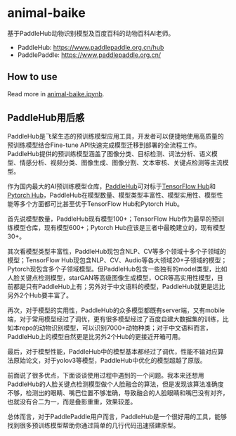 # animal-baike
基于PaddleHub动物识别模型及百度百科的动物百科AI老师。

- PaddleHub: https://www.paddlepaddle.org.cn/hub
- PaddlePaddle: https://www.paddlepaddle.org.cn/

## How to use
Read more in [animal-baike.ipynb](animal-baike.ipynb).


## PaddleHub用后感
PaddleHub是飞桨生态的预训练模型应用工具，开发者可以便捷地使用高质量的预训练模型结合Fine-tune API快速完成模型迁移到部署的全流程工作。PaddleHub提供的预训练模型涵盖了图像分类、目标检测、词法分析、语义模型、情感分析、视频分类、图像生成、图像分割、文本审核、关键点检测等主流模型。

作为国内最大的AI预训练模型仓库，[PaddleHub](https://www.paddlepaddle.org.cn/hub)可对标于[TensorFlow Hub](https://www.tensorflow.org/hub)和[Pytorch Hub](https://pytorch.org/hub/)，PaddleHub在模型数量、模型类型丰富性、模型实用性、模型性能等多个方面都可比甚至优于TensorFlow Hub和Pytorch Hub。

首先说模型数量，PaddleHub现有模型100+；TensorFlow Hub作为最早的预训练模型仓库，现有模型600+；Pytorch Hub应该是三者中最晚建立的，现有模型30+。

其次看模型类型丰富性，PaddleHub现包含NLP、CV等多个领域十多个子领域的模型；TensorFlow Hub现包含NLP、CV、Audio等各大领域20+子领域的模型；Pytorch现包含多个子领域模型。但PaddleHub包含一些独有的model类型，比如人脸关键点检测模型，starGAN等高级图像生成模型，OCR等高实用性模型，目前都是只有PaddleHub上有；另外对于中文语料的模型，PaddleHub就更是远比另外2个Hub要丰富了。

再次，对于模型的实用性，PaddleHub的众多模型都既有server端，又有mobile端，对于常用模型经过了调优，更有很多模型经过了百度自建大数据集的训练，比如本repo的动物识别模型，可以识别7000+动物种类；对于中文语料而言，PaddleHub上的模型自然更是比另外2个Hub的更接近开箱可用。

最后，对于模型性能，PaddleHub中的模型基本都经过了调优，性能不输对应算法原始论文，对于yolov3等模型，PaddleHub中优化的模型超越了原版。

前面说了很多优点，下面谈谈使用过程中遇到的一个问题。我本来还想用PaddleHub的人脸关键点检测模型做个人脸融合的算法，但是发现该算法准确度不够，检测出的眼睛、嘴巴位置不够准确，导致融合的人脸眼睛和嘴巴没有对齐，也就没有合二为一，而是叠影重重，效果较差。

总体而言，对于PaddlePaddle用户而言，PaddleHub是一个很好用的工具，能够找到很多预训练模型帮助你通过简单的几行代码迅速搭建原型。
